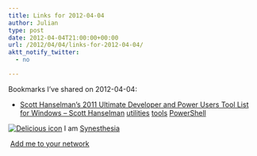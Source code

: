 ```yaml
---
title: Links for 2012-04-04
author: Julian
type: post
date: 2012-04-04T21:00:00+00:00
url: /2012/04/04/links-for-2012-04-04/
aktt_notify_twitter:
  - no

---
```

Bookmarks I&#8217;ve shared on 2012-04-04:

  * [Scott Hanselman&#8217;s 2011 Ultimate Developer and Power Users Tool List for Windows &#8211; Scott Hanselman][1] 
    [utilities][2] [tools][3] [PowerShell][4] </li> </ul> 
    
    <p class="deliciouslink">
      <a href="http://del.icio.us/synesthesia" title="See all my bookmarks on del.icio.us"><img src="https://www.synesthesia.co.uk/images/deliciousicon.jpg" alt="Delicious icon" /></a>&nbsp;I am <a href="http://del.icio.us/synesthesia" title="See all my bookmarks on del.icio.us">Synesthesia</a>
    </p>
    
    <p class="deliciouslink">
      <a href="http://del.icio.us/network?add=synesthesia" title="Add me to your del.icio.us network"><img src="https://www.synesthesia.co.uk/images/add.gif" alt="" /></a>&nbsp;<a href="http://del.icio.us/network?add=synesthesia" title="Add me to your del.icio.us network">Add me to your network</a>
    </p>

 [1]: http://www.hanselman.com/blog/ScottHanselmans2011UltimateDeveloperAndPowerUsersToolListForWindows.aspx
 [2]: http://www.delicious.com/synesthesia/utilities
 [3]: http://www.delicious.com/synesthesia/tools
 [4]: http://www.delicious.com/synesthesia/PowerShell